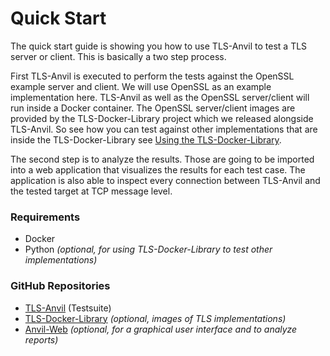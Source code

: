 # Quick Start

The quick start guide is showing you how to use TLS-Anvil to test a TLS server or client.
This is basically a two step process.

First TLS-Anvil is executed to perform the tests against the OpenSSL example server and client.
We will use OpenSSL as an example implementation here.
TLS-Anvil as well as the OpenSSL server/client will run inside a Docker container.
The OpenSSL server/client images are provided by the TLS-Docker-Library project which we released alongside TLS-Anvil.
So see how you can test against other implementations that are inside the TLS-Docker-Library see [Using the TLS-Docker-Library](/docs/Docker-Library).

The second step is to analyze the results.
Those are going to be imported into a web application that visualizes the results for each test case.
The application is also able to inspect every connection between TLS-Anvil and the tested target at TCP message level.

### Requirements

- Docker
- Python *(optional, for using TLS-Docker-Library to test other implementations)*

### GitHub Repositories

- [TLS-Anvil](https://github.com/tls-attacker/tls-anvil) (Testsuite)
- [TLS-Docker-Library](https://github.com/tls-attacker/tls-docker-library) *(optional, images of TLS implementations)*
- [Anvil-Web](https://github.com/tls-attacker/anvil-web) *(optional, for a graphical user interface and to analyze reports)*

